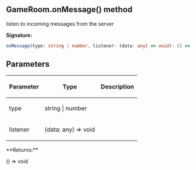
## GameRoom.onMessage() method

listen to incoming messages from the server

**Signature:**

```typescript
onMessage(type: string | number, listener: (data: any) => void): () => void;
```

## Parameters

<table><thead><tr><th>

Parameter


</th><th>

Type


</th><th>

Description


</th></tr></thead>
<tbody><tr><td>

type


</td><td>

string \| number


</td><td>


</td></tr>
<tr><td>

listener


</td><td>

(data: any) =&gt; void


</td><td>


</td></tr>
</tbody></table>
**Returns:**

() =&gt; void


